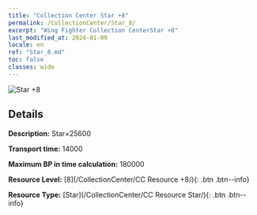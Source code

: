 ```yaml
---
title: "Collection Center Star +8"
permalink: /CollectionCenter/Star_8/
excerpt: "Wing Fighter Collection CenterStar +8"
last_modified_at: 2024-01-09
locale: en
ref: "Star_8.md"
toc: false
classes: wide
---
```



![Star +8](/images/cc/CC_Star_5.png)

## Details

  **Description:** Star×25600

  **Transport time:** 14000

  **Maximum BP in time calculation:** 180000

  **Resource Level:** [8](/CollectionCenter/CC Resource +8/){: .btn .btn--info}

  **Resource Type:** [Star](/CollectionCenter/CC Resource Star/){: .btn .btn--info}

